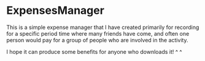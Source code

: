 # ExpensesManager
This is a simple expense manager that I have created primarily for recording for a specific period time where many friends have come,
and often one person would pay for a group of people who are involved in the activity.

I hope it can produce some benefits for anyone who downloads it! ^ ^
